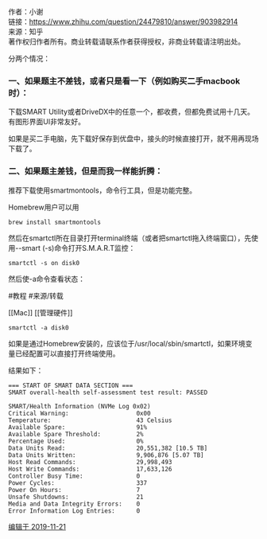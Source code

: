 作者：小谢  
链接：https://www.zhihu.com/question/24479810/answer/903982914  
来源：知乎  
著作权归作者所有。商业转载请联系作者获得授权，非商业转载请注明出处。  
  

分两个情况：

### 一、如果题主不差钱，或者只是看一下（例如购买二手macbook时）：

下载SMART Utility或者DriveDX中的任意一个，都收费，但都免费试用十几天。有图形界面UI非常友好。

如果是买二手电脑，先下载好保存到优盘中，接头的时候直接打开，就不用再现场下载了。

### 二、如果题主差钱，但是而我一样能折腾：

推荐下载使用smartmontools，命令行工具，但是功能完整。

Homebrew用户可以用

```text
brew install smartmontools
```

然后在smartctl所在目录打开terminal终端（或者把smartctl拖入终端窗口），先使用--smart (-s)命令打开S.M.A.R.T监控：

```text
smartctl -s on disk0
```

然后使-a命令查看状态：


#教程 #来源/转载 

[[Mac]]
[[管理硬件]]


```text
smartctl -a disk0
```

如果是通过Homebrew安装的，应该位于/usr/local/sbin/smartctl，如果环境变量已经配置可以直接打开终端使用。

结果如下：

```text
=== START OF SMART DATA SECTION ===
SMART overall-health self-assessment test result: PASSED

SMART/Health Information (NVMe Log 0x02)
Critical Warning:                   0x00
Temperature:                        43 Celsius
Available Spare:                    91%
Available Spare Threshold:          2%
Percentage Used:                    0%
Data Units Read:                    20,551,382 [10.5 TB]
Data Units Written:                 9,906,876 [5.07 TB]
Host Read Commands:                 29,998,493
Host Write Commands:                17,633,126
Controller Busy Time:               0
Power Cycles:                       337
Power On Hours:                     7
Unsafe Shutdowns:                   21
Media and Data Integrity Errors:    0
Error Information Log Entries:      0
```

[编辑于 2019-11-21](//www.zhihu.com/question/24479810/answer/903982914)